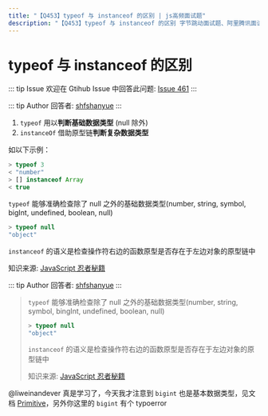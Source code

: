 ```yaml
---
title: "【Q453】typeof 与 instanceof 的区别 | js高频面试题"
description: "【Q453】typeof 与 instanceof 的区别 字节跳动面试题、阿里腾讯面试题、美团小米面试题。"
---
```


# typeof 与 instanceof 的区别

::: tip Issue
欢迎在 Gtihub Issue 中回答此问题: [Issue 461](https://github.com/shfshanyue/Daily-Question/issues/461)
:::

::: tip Author
回答者: [shfshanyue](https://github.com/shfshanyue)
:::

1. `typeof` 用以**判断基础数据类型** (null 除外)
2. `instanceOf` 借助原型链**判断复杂数据类型**

如以下示例：

```js
> typeof 3
< "number"
> [] instanceof Array
< true
```

`typeof` 能够准确检查除了 null 之外的基础数据类型(number, string, symbol, bigInt, undefined, boolean, null)

```javascript
> typeof null
"object"
```

`instanceof` 的语义是检查操作符右边的函数原型是否存在于左边对象的原型链中

知识来源: [JavaScript 忍者秘籍](https://book.douban.com/subject/30143702/)

::: tip Author
回答者: [shfshanyue](https://github.com/shfshanyue)
:::

> `typeof` 能够准确检查除了 null 之外的基础数据类型(number, string, symbol, bingInt, undefined, boolean, null)
>
> ```js
> > typeof null
> "object"
> ```
>
> `instanceof` 的语义是检查操作符右边的函数原型是否存在于左边对象的原型链中
>
> 知识来源: [JavaScript 忍者秘籍](https://book.douban.com/subject/30143702/)

@liweinandever 真是学习了，今天我才注意到 `bigint` 也是基本数据类型，见文档 [Primitive](https://developer.mozilla.org/en-US/docs/Glossary/Primitive)，另外你这里的 `bigint` 有个 typoerror
